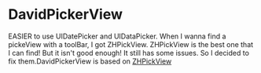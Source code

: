 DavidPickerView
=============================
EASIER to use UIDatePicker and UIDataPicker. When I wanna find a pickeView with a toolBar, I got ZHPickView. ZHPickView is the best one that I can find! But it isn't good enough! It still has some issues. So I decided to fix them.DavidPickerView is based on [ZHPickView](https://github.com/zhaozihui/ZHPickView "悬停显示")

